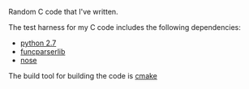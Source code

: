 Random C code that I've written.

The test harness for my C code includes
the following dependencies:

- [python 2.7](http://python.org/)
- [funcparserlib](http://code.google.com/p/funcparserlib/)
- [nose](http://somethingaboutorange.com/mrl/projects/nose/0.11.2/) 

The build tool for building the code is [cmake](http://www.cmake.org/)

<!-- 
vim: sts=4 sw=4 ts=4 et ft=markdown
-->
